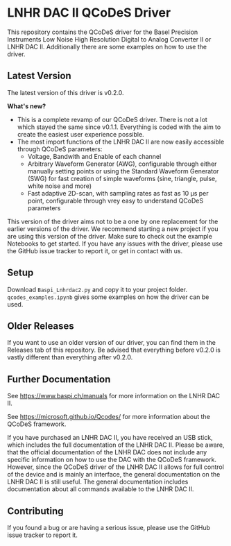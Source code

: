 # LNHR DAC II QCoDeS Driver
This repository contains the QCoDeS driver for the Basel Precision Instruments Low Noise High Resolution Digital to Analog Converter II or LNHR DAC II. Additionally there are some examples on how to use the driver.

## Latest Version
The latest version of this driver is v0.2.0.

**What's new?**
- This is a complete revamp of our QCoDeS driver. There is not a lot which stayed the same since v0.1.1. Everything is coded with the aim to create the easiest user experience possible. 
- The most import functions of the LNHR DAC II are now easily accessible through QCoDeS parameters:
    - Voltage, Bandwith and Enable of each channel
    - Arbitrary Waveform Generator (AWG), configurable through either manually setting points or using the Standard Waveform Generator (SWG) for fast creation of simple waveforms (sine, triangle, pulse, white noise and more)
    - Fast adaptive 2D-scan, with sampling rates as fast as 10 &mu;s per point, configurable through vrey easy to understand QCoDeS parameters


This version of the driver aims not to be a one by one replacement for the earlier versions of the driver. We recommend starting a new project if you are using this version of the driver. Make sure to check out the example Notebooks to get started. If you have any issues with the driver, please use the GitHub issue tracker to report it, or get in contact with us.

## Setup
Download `Baspi_Lnhrdac2.py` and copy it to your project folder. `qcodes_examples.ipynb` gives some examples on how the driver can be used.

## Older Releases
If you want to use an older version of our driver, you can find them in the Releases tab of this repository. Be advised that everything before v0.2.0 is vastly different than everything after v0.2.0. 

## Further Documentation
See https://www.baspi.ch/manuals for more information on the LNHR DAC II.

See https://microsoft.github.io/Qcodes/ for more information about the QCoDeS framework.

If you have purchased an LNHR DAC II, you have received an USB stick, which includes the full documentation of the LNHR DAC II. Please be aware, that the official documentation of the LNHR DAC does not include any specific information on how to use the DAC with the QCoDeS framework. However, since the QCoDeS driver of the LNHR DAC II allows for full control of the device and is mainly an interface, the general documentation on the LNHR DAC II is still useful. The general documentation includes documentation about all commands available to the LNHR DAC II.

## Contributing
If you found a bug or are having a serious issue, please use the GitHub issue tracker to report it.